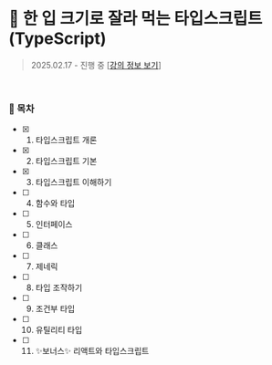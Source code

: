 # 🍰 한 입 크기로 잘라 먹는 타입스크립트(TypeScript)

> 2025.02.17 - 진행 중
> [[강의 정보 보기](https://inf.run/EvrS5)]

<br>

### 🎯 목차

- [x] 1. 타입스크립트 개론
- [x] 2. 타입스크립트 기본
- [x] 3. 타입스크립트 이해하기
- [ ] 4. 함수와 타입
- [ ] 5. 인터페이스
- [ ] 6. 클래스
- [ ] 7. 제네릭
- [ ] 8. 타입 조작하기
- [ ] 9. 조건부 타입
- [ ] 10. 유틸리티 타입
- [ ] 11. ✨보너스✨ 리액트와 타입스크립트
